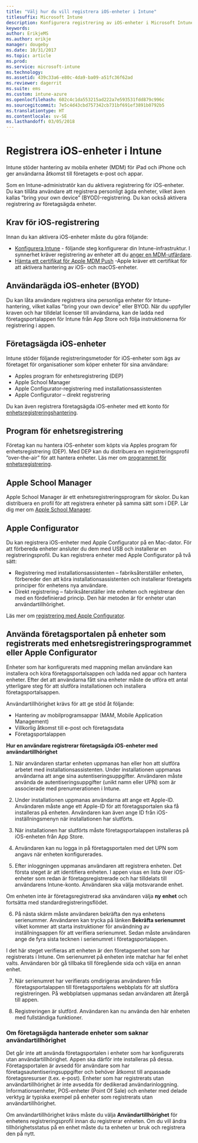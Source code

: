 ```yaml
---
title: "Välj hur du vill registrera iOS-enheter i Intune"
titlesuffix: Microsoft Intune
description: Konfigurera registrering av iOS-enheter i Microsoft Intune.
keywords: 
author: ErikjeMS
ms.author: erikje
manager: dougeby
ms.date: 10/31/2017
ms.topic: article
ms.prod: 
ms.service: microsoft-intune
ms.technology: 
ms.assetid: 439c33a6-e80c-4da9-ba09-a51fc36f62ad
ms.reviewer: dagerrit
ms.suite: ems
ms.custom: intune-azure
ms.openlocfilehash: 602c4c1da553215ad222a7e593531fdd879c996c
ms.sourcegitcommit: 7e5c4d43cbd757342cb731bf691ef3891b0792b5
ms.translationtype: HT
ms.contentlocale: sv-SE
ms.lasthandoff: 03/05/2018
---
```

# <a name="enroll-ios-devices-in-intune"></a>Registrera iOS-enheter i Intune

Intune stöder hantering av mobila enheter (MDM) för iPad och iPhone och ger användarna åtkomst till företagets e-post och appar.

Som en Intune-administratör kan du aktivera registrering för iOS-enheter. Du kan tillåta användare att registrera personligt ägda enheter, vilket även kallas ”bring your own device” (BYOD)-registrering. Du kan också aktivera registrering av företagsägda enheter.

## <a name="prerequisites-for-ios-enrollment"></a>Krav för iOS-registrering
Innan du kan aktivera iOS-enheter måste du göra följande:
- [Konfigurera Intune](setup-steps.md) - följande steg konfigurerar din Intune-infrastruktur. I synnerhet kräver registrering av enheter att du [anger en MDM-utfärdare](mdm-authority-set.md).
- [Hämta ett certifikat för Apple MDM Push](apple-mdm-push-certificate-get.md) -Apple kräver ett certifikat för att aktivera hantering av iOS- och macOS-enheter.

## <a name="user-owned-ios-devices-byod"></a>Användarägda iOS-enheter (BYOD)

Du kan låta användare registrera sina personliga enheter för Intune-hantering, vilket kallas "bring your own device" eller BYOD. När du uppfyller kraven och har tilldelat licenser till användarna, kan de ladda ned företagsportalappen för Intune från App Store och följa instruktionerna för registrering i appen.

## <a name="company-owned-ios-devices"></a>Företagsägda iOS-enheter
Intune stöder följande registreringsmetoder för iOS-enheter som ägs av företaget för organisationer som köper enheter för sina användare:

- Apples program för enhetsregistrering (DEP)
- Apple School Manager
- Apple Configurator-registrering med installationsassistenten
- Apple Configurator – direkt registrering

Du kan även registrera företagsägda iOS-enheter med ett konto för [enhetsregistreringshantering](device-enrollment-manager-enroll.md).

## <a name="device-enrollment-program"></a>Program för enhetsregistrering
Företag kan nu hantera iOS-enheter som köpts via Apples program för enhetsregistrering (DEP). Med DEP kan du distribuera en registreringsprofil ”over-the-air” för att hantera enheter. Läs mer om [programmet för enhetsregistrering](device-enrollment-program-enroll-ios.md).

## <a name="apple-school-manager"></a>Apple School Manager
Apple School Manager är ett enhetsregistreringsprogram för skolor. Du kan distribuera en profil för att registrera enheter på samma sätt som i DEP. Lär dig mer om [Apple School Manager](apple-school-manager-set-up-ios.md).

## <a name="apple-configurator"></a>Apple Configurator
Du kan registrera iOS-enheter med Apple Configurator på en Mac-dator. För att förbereda enheter ansluter du dem med USB och installerar en registreringsprofil. Du kan registrera enheter med Apple Configurator på två sätt:
- Registrering med installationsassistenten – fabriksåterställer enheten, förbereder den att köra installationsassistenten och installerar företagets principer för enhetens nya användare.
- Direkt registrering – fabriksåterställer inte enheten och registrerar den med en fördefinierad princip. Den här metoden är för enheter utan användartillhörighet.

Läs mer om [registrering med Apple Configurator](apple-configurator-setup-assistant-enroll-ios.md).

## <a name="use-the-company-portal-on-dep-enrolled-or-apple-configurator-enrolled-devices"></a>Använda företagsportalen på enheter som registrerats med enhetsregistreringsprogrammet eller Apple Configurator

Enheter som har konfigurerats med mappning mellan användare kan installera och köra företagsportalsappen och ladda ned appar och hantera enheter. Efter det att användarna fått sina enheter måste de utföra ett antal ytterligare steg för att slutföra installationen och installera företagsportalsappen.

Användartillhörighet krävs för att ge stöd åt följande:
  - Hantering av mobilprogramsappar (MAM, Mobile Application Management)
  - Villkorlig åtkomst till e-post och företagsdata
  - Företagsportalappen

**Hur en användare registrerar företagsägda iOS-enheter med användartillhörighet**
1. När användaren startar enheten uppmanas han eller hon att slutföra arbetet med installationsassistenten. Under installationen uppmanas användarna att ange sina autentiseringsuppgifter. Användaren måste använda de autentiseringsuppgifter (unikt namn eller UPN) som är associerade med prenumerationen i Intune.

2. Under installationen uppmanas användarna att ange ett Apple-ID. Användaren måste ange ett Apple-ID för att företagsportalen ska få installeras på enheten. Användaren kan även ange ID från iOS-inställningsmenyn när installationen har slutförts.

3. När installationen har slutförts måste företagsportalappen installeras på iOS-enheten från App Store.

4. Användaren kan nu logga in på företagsportalen med det UPN som angavs när enheten konfigurerades.

5. Efter inloggningen uppmanas användaren att registrera enheten. Det första steget är att identifiera enheten. I appen visas en lista över iOS-enheter som redan är företagsregistrerade och har tilldelats till användarens Intune-konto. Användaren ska välja motsvarande enhet.

  Om enheten inte är företagsregistrerad ska användaren välja **ny enhet** och fortsätta med standardregistreringsflödet.

6. På nästa skärm måste användaren bekräfta den nya enhetens serienummer. Användaren kan trycka på länken **Bekräfta serienumret** vilket kommer att starta instruktioner för användning av inställningsappen för att verifiera serienumret. Sedan måste användaren ange de fyra sista tecknen i serienumret i företagsportalappen.

  I det här steget verifieras att enheten är den företagsenhet som har registrerats i Intune. Om serienumret på enheten inte matchar har fel enhet valts. Användaren bör gå tillbaka till föregående sida och välja en annan enhet.

7. När serienumret har verifierats omdirigeras användaren från företagsportalappen till företagsportalens webbplats för att slutföra registreringen. På webbplatsen uppmanas sedan användaren att återgå till appen.

8. Registreringen är slutförd. Användaren kan nu använda den här enheten med fullständiga funktioner.

### <a name="about-corporate-owned-managed-devices-with-no-user-affinity"></a>Om företagsägda hanterade enheter som saknar användartillhörighet

Det går inte att använda företagsportalen i enheter som har konfigurerats utan användartillhörighet. Appen ska därför inte installeras på dessa. Företagsportalen är avsedd för användare som har företagsautentiseringsuppgifter och behöver åtkomst till anpassade företagsresurser (t.ex. e-post). Enheter som har registrerats utan användartillhörighet är inte avsedda för dedikerad användarinloggning. Informationsenheter, POS-enheter (Point Of Sale) och enheter med delade verktyg är typiska exempel på enheter som registrerats utan användartillhörighet.

Om användartillhörighet krävs måste du välja **Användartillhörighet** för enhetens registreringsprofil innan du registrerar enheten. Om du vill ändra tillhörighetsstatus på en enhet måste du ta enheten ur bruk och registrera den på nytt.

